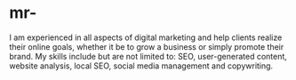 # mr-
 I am experienced in all aspects of digital marketing and help clients realize their online goals, whether it be to grow a business or simply promote their brand. My skills include but are not limited to: SEO, user-generated content, website analysis, local SEO, social media management and copywriting.

